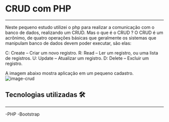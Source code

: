 # CRUD com PHP
-----------
Neste pequeno estudo utilizei o php para realizar a comunicação com o banco de dados, realizando um CRUD. 
Mas o que é o CRUD ? O CRUD é um acrônimo, de quatro operações básicas que geralmente os sistemas que manipulam banco de dados devem poder executar, são elas:

C: Create – Criar um novo registro.
R: Read – Ler um registro, ou uma lista de registros.
U: Update – Atualizar um registro.
D: Delete – Excluir um registro.

A imagem abaixo mostra aplicação em um pequeno cadastro.
![image-crud](https://user-images.githubusercontent.com/102975725/180587921-fa3aaad3-d02c-4f76-bfc2-c4805e2ff90f.jpeg)

## Tecnologias utilizadas  🛠
----
-PHP
-Bootstrap
